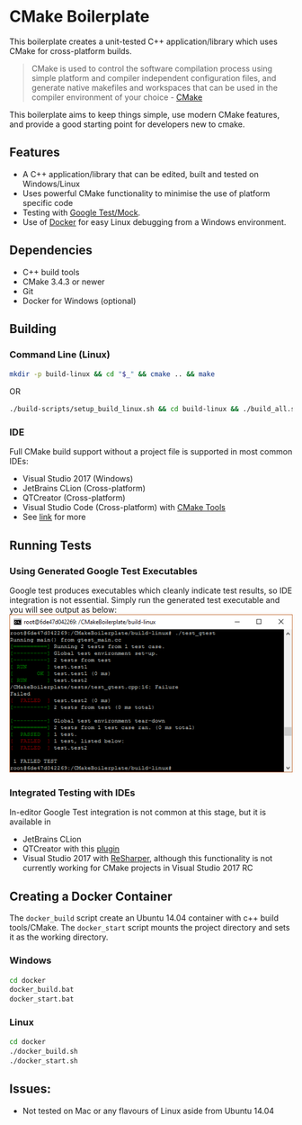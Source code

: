# CMake Boilerplate
This boilerplate creates a unit-tested C++ application/library which uses CMake for cross-platform builds.

 > CMake is used to control the software compilation process using simple platform and compiler independent configuration files,
 > and generate native makefiles and workspaces that can be used in the compiler environment of your choice - [CMake](https://cmake.org/)

This boilerplate aims to keep things simple, use modern CMake features, and provide a good starting point for developers new to cmake.

## Features
* A C++ application/library that can be edited, built and tested on Windows/Linux
* Uses powerful CMake functionality to minimise the use of platform specific code
* Testing with [Google Test/Mock](https://github.com/google/googletest).
* Use of [Docker](https://www.docker.com/) for easy Linux debugging from a Windows environment.

## Dependencies
* C++ build tools
* CMake 3.4.3 or newer
* Git
* Docker for Windows (optional)

## Building
### Command Line (Linux)
```bash
mkdir -p build-linux && cd "$_" && cmake .. && make
```
OR
```bash
./build-scripts/setup_build_linux.sh && cd build-linux && ./build_all.sh
```
### IDE
Full CMake build support without a project file is supported in most common IDEs:
* Visual Studio 2017 (Windows)
* JetBrains CLion (Cross-platform)
* QTCreator (Cross-platform)
* Visual Studio Code (Cross-platform) with [CMake Tools](https://github.com/vector-of-bool/vscode-cmake-tools)
* See [link](https://cmake.org/Wiki/CMake_Editors_Support) for more

## Running Tests
### Using Generated Google Test Executables
Google test produces executables which cleanly indicate test results, so IDE integration is not essential.
Simply run the generated test executable and you will see output as below:
![Google Test on Windows(left) and Linux (right)](images/test_cli.png)

### Integrated Testing with IDEs
In-editor Google Test integration is not common at this stage, but it is available in
* JetBrains CLion
* QTCreator with this [plugin](https://github.com/OneMoreGres/qtc-gtest)
* Visual Studio 2017 with [ReSharper](https://www.jetbrains.com/resharper/), although this functionality is not currently working for CMake projects in Visual Studio 2017 RC

## Creating a Docker Container
The `docker_build` script create an Ubuntu 14.04 container with c++ build tools/CMake.
The `docker_start` script mounts the project directory and sets it as the working directory.
### Windows
```bash
cd docker
docker_build.bat
docker_start.bat
```
### Linux
```bash
cd docker
./docker_build.sh
./docker_start.sh
```

## Issues:
* Not tested on Mac or any flavours of Linux aside from Ubuntu 14.04

